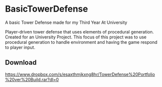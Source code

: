 # BasicTowerDefense
A basic Tower Defense made for my Third Year At University 

Player-driven tower defense that uses elements of procedural generation. Created for an University Project.
This focus of this project was to use procedural generation to handle environment and having the game respond to player input.

## Download

https://www.dropbox.com/s/esaxthmjkxng8hr/TowerDefense%20Portfolio%20ver%20Build.rar?dl=0
